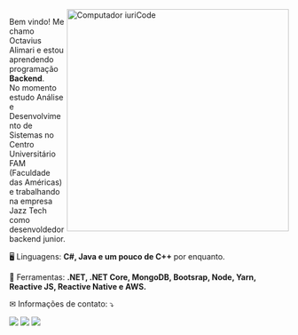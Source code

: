 <img src="https://raw.githubusercontent.com/MicaelliMedeiros/micaellimedeiros/master/image/computer-illustration.png" min-width="400px" max-width="400px" width="400px" align="right" alt="Computador iuriCode">

<p align="left"> 
  Bem vindo! Me chamo Octavius Alimari e estou aprendendo programação <strong>Backend</strong>.<br>
  No momento estudo Análise e Desenvolvimento de Sistemas no Centro Universitário FAM (Faculdade das Américas) e trabalhando na empresa Jazz Tech como desenvoldedor backend junior.
</p>

<p align="left">
 🖥️ Linguagens: <strong>C#, Java e um pouco de C++  </strong> por enquanto.
</p>

<p align="left">
  💼 Ferramentas: <strong>.NET, .NET Core, MongoDB, Bootsrap, Node, Yarn, Reactive JS, Reactive Native e AWS.</strong>
</p>

<p align="left">
 ✉ Informações de contato: ⤵️
</p>

<p align="left">
  <a href="mailto:octaviusalimari654@gmail.com" alt="Gmail">
  <img src="https://img.shields.io/badge/Gmail-D14836?style=for-the-badge&logo=gmail&logoColor=white" /></a>

  <a href="https://api.whatsapp.com/send?phone=5511942406917hatsApp">
  <img src="https://img.shields.io/badge/-WhatsApp-25d366?style=flat-square&labelColor=25d366&logo=whatsapp&logoColor=white&link=API-DO-SEU-WHATSAPP"/></a>
  
  <a href="https://www.linkedin.com/in/octavius-alimari-42423a23b/">
  <img src="https://img.shields.io/badge/LinkedIn-0077B5?style=for-the-badge&logo=linkedin&logoColor=white"/></a>
